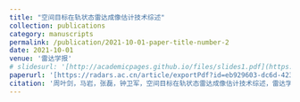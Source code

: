 ```yaml
---
title: "空间目标在轨状态雷达成像估计技术综述"
collection: publications
category: manuscripts
permalink: /publication/2021-10-01-paper-title-number-2
date: 2021-10-01
venue: '雷达学报'
# slidesurl: '[http://academicpages.github.io/files/slides1.pdf](https://radars.ac.cn/article/doi/10.12000/JR21086)'
paperurl: '[https://radars.ac.cn/article/exportPdf?id=eb929603-dc6d-4239-81b2-fb35759ed872](https://radars.ac.cn/article/doi/10.12000/JR21086)'
citation: '周叶剑，马岩，张磊，钟卫军，空间目标在轨状态雷达成像估计技术综述，雷达学报，2021, 10(4): 607–621.'
---
```


